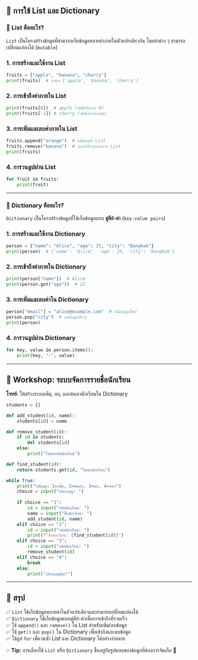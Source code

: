 ## **📌 การใช้ List และ Dictionary**

### **🔹 List คืออะไร?**
`List` เป็นโครงสร้างข้อมูลที่สามารถเก็บข้อมูลหลายค่าภายในตัวแปรเดียวกัน โดยค่าต่าง ๆ สามารถเปลี่ยนแปลงได้ (`mutable`)

### **1. การสร้างและใช้งาน List**
```python
fruits = ["apple", "banana", "cherry"]
print(fruits)  # แสดง ['apple', 'banana', 'cherry']
```

### **2. การเข้าถึงค่าภายใน List**
```python
print(fruits[0])  # apple (ดัชนีเริ่มจาก 0)
print(fruits[-1]) # cherry (ดัชนีจากท้ายสุด)
```

### **3. การเพิ่มและลบค่าภายใน List**
```python
fruits.append("orange")  # เพิ่มค่าเข้า List
fruits.remove("banana")  # ลบค่าที่ระบุออกจาก List
print(fruits)
```

### **4. การวนลูปผ่าน List**
```python
for fruit in fruits:
    print(fruit)
```

---

### **🔹 Dictionary คืออะไร?**
`Dictionary` เป็นโครงสร้างข้อมูลที่ใช้เก็บข้อมูลแบบ **คู่คีย์-ค่า** (`key-value pairs`)

### **1. การสร้างและใช้งาน Dictionary**
```python
person = {"name": "Alice", "age": 25, "city": "Bangkok"}
print(person)  # {'name': 'Alice', 'age': 25, 'city': 'Bangkok'}
```

### **2. การเข้าถึงค่าภายใน Dictionary**
```python
print(person["name"])  # Alice
print(person.get("age"))  # 25
```

### **3. การเพิ่มและลบค่าใน Dictionary**
```python
person["email"] = "alice@example.com"  # เพิ่มข้อมูลใหม่
person.pop("city")  # ลบข้อมูลที่ระบุ
print(person)
```

### **4. การวนลูปผ่าน Dictionary**
```python
for key, value in person.items():
    print(key, ":", value)
```

---

## **🔹 Workshop: ระบบจัดการรายชื่อนักเรียน**
**โจทย์:** ให้สร้างระบบเพิ่ม, ลบ, และค้นหานักเรียนใน Dictionary

```python
students = {}

def add_student(id, name):
    students[id] = name

def remove_student(id):
    if id in students:
        del students[id]
    else:
        print("ไม่พบรหัสนักเรียน")

def find_student(id):
    return students.get(id, "ไม่พบนักเรียน")

while True:
    print("\nเมนู: 1=เพิ่ม, 2=ค้นหา, 3=ลบ, 4=ออก")
    choice = input("เลือกเมนู: ")
    
    if choice == "1":
        id = input("รหัสนักเรียน: ")
        name = input("ชื่อนักเรียน: ")
        add_student(id, name)
    elif choice == "2":
        id = input("รหัสนักเรียน: ")
        print(f"ชื่อนักเรียน: {find_student(id)}")
    elif choice == "3":
        id = input("รหัสนักเรียน: ")
        remove_student(id)
    elif choice == "4":
        break
    else:
        print("เลือกเมนูผิด!")
```

---

## **📌 สรุป**
✅ `List` ใช้เก็บข้อมูลหลายค่าในตัวแปรเดียวและสามารถเปลี่ยนแปลงได้  
✅ `Dictionary` ใช้เก็บข้อมูลแบบคู่คีย์-ค่าเพื่อการเข้าถึงที่รวดเร็ว  
✅ ใช้ `append()` และ `remove()` ใน List สำหรับเพิ่ม/ลบข้อมูล  
✅ ใช้ `get()` และ `pop()` ใน Dictionary เพื่อเข้าถึงและลบข้อมูล  
✅ ใช้ลูป `for` เพื่อวนซ้ำ List และ Dictionary ได้อย่างง่ายดาย  

💡 **Tip:** การเลือกใช้ `List` หรือ `Dictionary` ขึ้นอยู่กับรูปแบบของข้อมูลที่ต้องการจัดเก็บ 🚀

